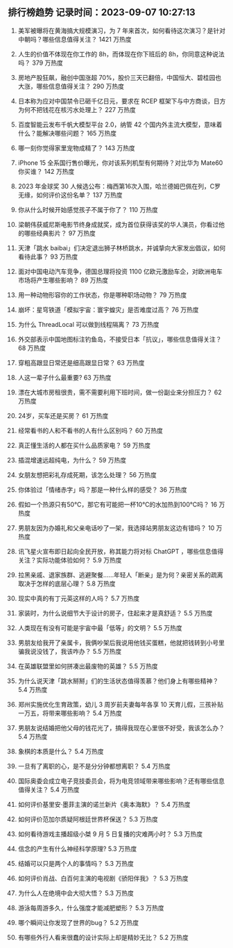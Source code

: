
## 排行榜趋势 记录时间：2023-09-07 10:27:13
  
  1. 美军被曝将在黄海搞大规模演习，为 7 年来首次，如何看待这次演习？是针对中朝吗？哪些信息值得关注？ 1421 万热度
    
  2. 人生的价值不体现在你工作的 8h，而体现在你下班后的 8h，你同意这种说法吗？ 379 万热度
    
  3. 房地产股狂飙，融创中国涨超 70%，股价三天已翻倍，中国恒大、碧桂园也大涨，哪些信息值得关注？ 290 万热度
    
  4. 日本称为应对中国禁令已砸千亿日元，要求在 RCEP 框架下与中方商谈，日方为何不把钱花在核污水处理上？ 227 万热度
    
  5. 百度智能云发布千帆大模型平台 2.0，纳管 42 个国内外主流大模型，意味着什么？能解决哪些问题？ 165 万热度
    
  6. 哪一刻你觉得家里宠物成精了？ 143 万热度
    
  7. iPhone 15 全系国行售价曝光，你对该系列机型有何期待？对比华为 Mate60 你买谁？ 142 万热度
    
  8. 2023 年金球奖 30 人候选公布：梅西第16次入围，哈兰德姆巴佩在列，C罗无缘，如何评价这份名单？ 137 万热度
    
  9. 你从什么时候开始感觉孩子不属于你了？ 110 万热度
    
  10. 梁朝伟获威尼斯电影节终身成就奖，成为首位获得该奖的华人演员，你看过他的哪些经典影片？ 97 万热度
    
  11. 天津「跳水 baibai」们决定退出狮子林桥跳水，并诚挚向大家发出倡议，如何看待此事？ 93 万热度
    
  12. 面对中国电动汽车竞争，德国总理将投资 1100 亿欧元激励车企，对欧洲电车市场将产生哪些影响？ 89 万热度
    
  13. 用一种动物形容你的工作状态，你是哪种职场动物？ 79 万热度
    
  14. 崩坏：星穹铁道「模拟宇宙：寰宇蝗灾」是否难度过高？ 76 万热度
    
  15. 为什么 ThreadLocal 可以做到线程隔离？ 73 万热度
    
  16. 外交部表示中国地图标注钓鱼岛，不接受日本「抗议」，哪些信息值得关注？ 68 万热度
    
  17. 穿粗高跟显日常还是细高跟显日常？ 63 万热度
    
  18. 人这一辈子什么最重要? 63 万热度
    
  19. 漂在大城市房租很贵，需不需要利用下班时间，做一份副业来分担压力？ 62 万热度
    
  20. 24岁，买车还是买房？ 61 万热度
    
  21. 经常看书的人和不看书的人有什么区别吗？ 60 万热度
    
  22. 真正懂生活的人都在买什么品质家电？ 59 万热度
    
  23. 插混增速远超纯电，为什么？ 59 万热度
    
  24. 女朋友想把彩礼存成死期，该怎么处理？ 56 万热度
    
  25. 你体验过「情绪赤字」吗？那是一种什么样的感受？ 36 万热度
    
  26. 假如一个热源只有50℃，那它有可能把一杯10℃的水加热到100℃吗？ 16 万热度
    
  27. 男朋友因为办婚礼和父亲电话吵了一架，我选择站男朋友这边有错吗？ 10 万热度
    
  28. 讯飞星火宣布即日起向全民开放，称其能力将对标 ChatGPT ，哪些信息值得关注？实际功能体验如何？ 5.9 万热度
    
  29. 拉黑亲戚、退家族群、逃避聚餐……年轻人「断亲」是为何？亲密关系的疏离取决于怎样的底层心理？ 5.8 万热度
    
  30. 现实中真的有丁元英这样的人吗？ 5.7 万热度
    
  31. 家装时，为什么说细节大于设计的房子，住起来才是真舒适？ 5.5 万热度
    
  32. 人类现在有没有可能是宇宙中最「低等」的文明？ 5.5 万热度
    
  33. 男朋友给我开了亲属卡，我俩吵架后我说用他钱买蛋糕，他就把钱转到小号里骗我说没钱了，我该咋办？ 5.5 万热度
    
  34. 在英雄联盟里如何拼凑出最废物的英雄？ 5.5 万热度
    
  35. 为什么说天津「跳水掰掰」们的生活状态值得羡慕？他们身上有哪些精神？ 5.4 万热度
    
  36. 郑州实施优化生育政策，幼儿 3 周岁前夫妻每年各享 10 天育儿假，三孩补贴一万五，将带来哪些影响？ 5.4 万热度
    
  37. 男朋友说结婚把他父母的钱花光了，搞得我现在心里很不好受，我该怎么办？ 5.4 万热度
    
  38. 象棋的本质是什么？ 5.4 万热度
    
  39. 一旦有了离职的心，是不是分分钟都想离职？ 5.4 万热度
    
  40. 国际奥委会成立电子竞技委员会，将为电竞领域带来哪些影响？还有哪些信息值得关注？ 5.4 万热度
    
  41. 如何评价基里安·墨菲主演的诺兰新片《奥本海默》？ 5.4 万热度
    
  42. 如何评价范加尔质疑阿根廷世界杯保送？ 5.3 万热度
    
  43. 如何看待游戏主播超级小桀 9 月 5 日复播的灾难两小时？ 5.3 万热度
    
  44. 信念的产生有什么神经科学原理? 5.3 万热度
    
  45. 结婚可以只是两个人的事情吗？ 5.3 万热度
    
  46. 如何评价肖战、白百何主演的电视剧《骄阳伴我》？ 5.3 万热度
    
  47. 为什么人在绝境中会大彻大悟？ 5.3 万热度
    
  48. 游泳每周游多久，什么强度才能减肥塑形？ 5.3 万热度
    
  49. 哪个瞬间让你发现了世界的bug？ 5.2 万热度
    
  50. 有哪些外行人看来很蠢的设计实际上却是精妙无比？ 5.2 万热度
    